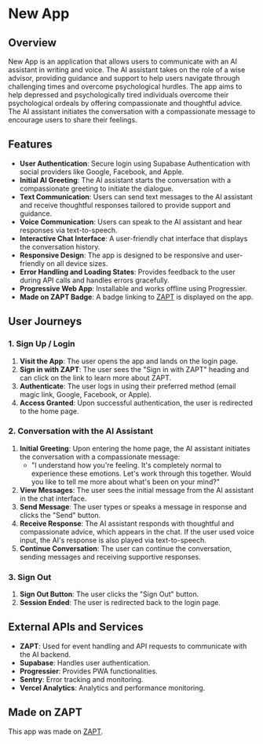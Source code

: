 # New App

## Overview

New App is an application that allows users to communicate with an AI assistant in writing and voice. The AI assistant takes on the role of a wise advisor, providing guidance and support to help users navigate through challenging times and overcome psychological hurdles. The app aims to help depressed and psychologically tired individuals overcome their psychological ordeals by offering compassionate and thoughtful advice. The AI assistant initiates the conversation with a compassionate message to encourage users to share their feelings.

## Features

- **User Authentication**: Secure login using Supabase Authentication with social providers like Google, Facebook, and Apple.
- **Initial AI Greeting**: The AI assistant starts the conversation with a compassionate greeting to initiate the dialogue.
- **Text Communication**: Users can send text messages to the AI assistant and receive thoughtful responses tailored to provide support and guidance.
- **Voice Communication**: Users can speak to the AI assistant and hear responses via text-to-speech.
- **Interactive Chat Interface**: A user-friendly chat interface that displays the conversation history.
- **Responsive Design**: The app is designed to be responsive and user-friendly on all device sizes.
- **Error Handling and Loading States**: Provides feedback to the user during API calls and handles errors gracefully.
- **Progressive Web App**: Installable and works offline using Progressier.
- **Made on ZAPT Badge**: A badge linking to [ZAPT](https://www.zapt.ai) is displayed on the app.

## User Journeys

### 1. Sign Up / Login

1. **Visit the App**: The user opens the app and lands on the login page.
2. **Sign in with ZAPT**: The user sees the "Sign in with ZAPT" heading and can click on the link to learn more about ZAPT.
3. **Authenticate**: The user logs in using their preferred method (email magic link, Google, Facebook, or Apple).
4. **Access Granted**: Upon successful authentication, the user is redirected to the home page.

### 2. Conversation with the AI Assistant

1. **Initial Greeting**: Upon entering the home page, the AI assistant initiates the conversation with a compassionate message:
   - "I understand how you're feeling. It's completely normal to experience these emotions. Let's work through this together. Would you like to tell me more about what's been on your mind?"
2. **View Messages**: The user sees the initial message from the AI assistant in the chat interface.
3. **Send Message**: The user types or speaks a message in response and clicks the "Send" button.
4. **Receive Response**: The AI assistant responds with thoughtful and compassionate advice, which appears in the chat. If the user used voice input, the AI's response is also played via text-to-speech.
5. **Continue Conversation**: The user can continue the conversation, sending messages and receiving supportive responses.

### 3. Sign Out

1. **Sign Out Button**: The user clicks the "Sign Out" button.
2. **Session Ended**: The user is redirected back to the login page.

## External APIs and Services

- **ZAPT**: Used for event handling and API requests to communicate with the AI backend.
- **Supabase**: Handles user authentication.
- **Progressier**: Provides PWA functionalities.
- **Sentry**: Error tracking and monitoring.
- **Vercel Analytics**: Analytics and performance monitoring.

## Made on ZAPT

This app was made on [ZAPT](https://www.zapt.ai).